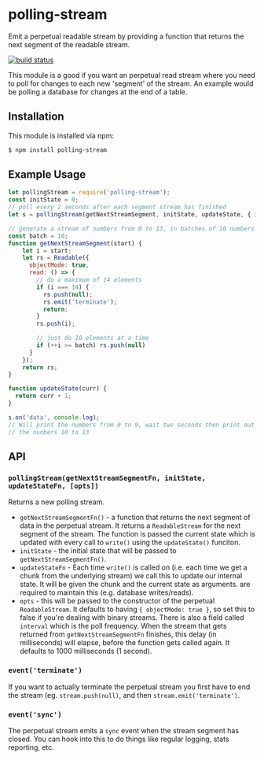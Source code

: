 # polling-stream

Emit a perpetual readable stream by providing a function that returns the next segment of the readable stream.

[![build status](https://secure.travis-ci.org/noblesamurai/polling-stream.png)](http://travis-ci.org/noblesamurai/polling-stream)

This module is a good if you want an perpetual read stream where you need to poll for changes to each new 'segment' of the stream. An example would be polling a database for changes at the end of a table.

## Installation

This module is installed via npm:

``` bash
$ npm install polling-stream
```

## Example Usage

``` js
let pollingStream = require('polling-stream');
const initState = 0;
// poll every 2 seconds after each segment stream has finished
let s = pollingStream(getNextStreamSegment, initState, updateState, { interval: 2000 }});

// generate a stream of numbers from 0 to 13, in batches of 10 numbers
const batch = 10;
function getNextStreamSegment(start) {
    let i = start;
    let rs = Readable({
      objectMode: true,
      read: () => {
        // do a maximum of 14 elements
        if (i === 14) {
          rs.push(null);
          rs.emit('terminate');
          return;
        }
        rs.push(i);

        // just do 10 elements at a time
        if (++i >= batch) rs.push(null)
      }
    });
    return rs;
}

function updateState(curr) {
  return curr + 1;
}

s.on('data', console.log);
// Will print the numbers from 0 to 9, wait two seconds then print out
// the nunbers 10 to 13
```

## API

### `pollingStream(getNextStreamSegmentFn, initState, updateStateFn, [opts])`

Returns a new polling stream.

* `getNextStreamSegmentFn()` - a function that returns the next
  segment of data in the perpetual stream. It returns a `ReadableStream` for the next
  segment of the stream. The function is passed the current state which is
  updated with every call to `write()` using the `updateState()` funciton.
* `initState`  - the initial state that will be passed to `getNextStreamSegmentFn()`.
* `updateStateFn`  - Each time `write()` is called on (i.e. each time we get a
  chunk from the underlying stream) we call this to update our internal state.
  It will be given the chunk and the current state as arguments.
  are required to maintain this (e.g. database writes/reads).
* `opts` - this will be passed to the constructor of the perpetual
  `ReadableStream`. It defaults to having `{ objectMode: true }`, so set this
  to false if you're dealing with binary streams. There is also a field called
  `interval` which is the poll frequency. When the stream that gets returned
  from `getNextStreamSegmentFn` finishes, this delay (in milliseconds) will
  elapse, before the function gets called again. It defaults to 1000
  milliseconds (1 second).

### `event('terminate')`

If you want to actually terminate the perpetual stream you first have to end the stream (eg. `stream.push(null)`, and then `stream.emit('terminate')`.

### `event('sync')`

The perpetual stream emits a `sync` event when the stream segment has closed. You can hook into this to do things like regular logging, stats reporting, etc.
